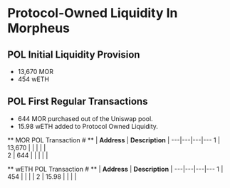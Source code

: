 # Protocol-Owned Liquidity In Morpheus

## POL Initial Liquidity Provision
- 13,670 MOR
- 454 wETH

## POL First Regular Transactions
- 644 MOR purchased out of the Uniswap pool.
- 15.98 wETH added to Protocol Owned Liquidity.

 ** MOR POL Transaction # ** | **Address** | **Description** |
---|---|---|---
 1 | 13,670 |  |  |  |  |  
 2 | 644 |  |  |  |  |  

 ** wETH POL Transaction # ** | **Address** | **Description** |
---|---|---|---
 1 | 454 |  |  |  | 
 2 | 15.98 |  |  |  | 
